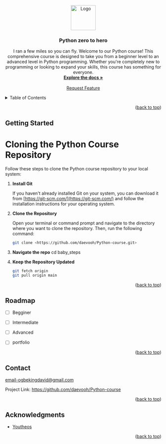 
<!-- Improved compatibility of back to top link: See: https://github.com/othneildrew/Best-README-Template/pull/73 -->
<a name="readme-top"></a>

<!-- PROJECT LOGO -->
<br />
<div align="center">
  <a href="https://github.com/daevooh/Python-course">
    <img src="images/logo.png" alt="Logo" width="80" height="80">
  </a>

<h3 align="center">Python zero to hero </h3>
  <p align="center">
   I ran a few miles so you can fly.
   Welcome to our Python course! This comprehensive course is designed to take you from a beginner level to an advanced level in Python programming. Whether you're completely new to programming or looking to expand your skills, this course has something for everyone.
    <br />
    <a href="https://github.com/daevooh/Python-course"><strong>Explore the docs »</strong></a>
    <br />
    <br />
    <a href="https://github.com/daevooh/Python-course/issues">Request Feature</a>
  </p>
</div>



<!-- TABLE OF CONTENTS -->
<details>
  <summary>Table of Contents</summary>
## How to Interact with the Course

To work with this course, follow these steps:

1. **Install Git on Your PC**
   - Download Git from [https://git-scm.com/](https://git-scm.com/) and follow the installation instructions for your operating system.

2. **Clone the Repository**
   - Open your terminal or command prompt and run the following command:
   navigate to desired directory then:
     ```bash
     git clone https://github.com/daevooh/Python-course.git
     ```

3. **Pull Recent Updates**
   - Keep your repository up-to-date by running:
     ```bash
     git pull origin main                                                                                                                                                                                                                                                                                                                                                                                                                                                                                                                                                                                                                                                                                                                                                                              
     ```

4. **Submit Assignments**
   - Push your completed assignments to the repository using:
     ```bash
     git push origin main
     ```

## Beginner Level

1. **Introduction to Python**
   - Overview of Python
   - Setting up Python environment

2. **Basic Syntax and Data Types**
   - Variables and data types
   - Basic operators
   - Strings and string manipulation
   - Lists, tuples, and dictionaries

3. **Control Flow and Loops**
   - Conditional statements (if, elif, else)
   - Loops (for, while)
   - Control flow exercises

4. **Functions and Modules**
   - Defining functions
   - Function arguments and return values
   - Working with modules and packages

5. **File Handling**
   - Reading from and writing to files
   - Handling exceptions and errors

### Beginner Projects

- **Simple Calculator**
- **To-Do List Application**
- **Basic Web Scraper**

---

## Intermediate Level

1. **Object-Oriented Programming**
   - Classes and objects
   - Inheritance and polymorphism
   - Encapsulation and abstraction

2. **Error Handling and Exceptions**
   - Try-except blocks
   - Raising exceptions
   - Handling specific exceptions

3. **Working with Libraries and Packages**
   - Installing and importing packages
   - Using external libraries in projects

4. **Web Development with Flask/Django**
   - Introduction to web frameworks
   - Building web applications with Flask or Django
   - Handling HTTP requests and responses

5. **Data Analysis with Pandas and NumPy**
   - Introduction to data analysis
   - Data manipulation with Pandas
   - Numerical computing with NumPy

### Intermediate Projects

- **Weather Forecast App**
- **E-commerce Website**
- **Data Visualization Dashboard**

---

## Advanced Level

1. **Machine Learning and AI Concepts**
   - Introduction to machine learning
   - Supervised vs. unsupervised learning
   - Model evaluation and validation

2. **Deep Learning with TensorFlow/Keras**
   - Introduction to neural networks
   - Building deep learning models with TensorFlow/Keras
   - Training and evaluating models

3. **Building APIs with Django Rest Framework**
   - Introduction to RESTful APIs
   - Creating APIs with Django Rest Framework
   - Consuming APIs in applications

4. **Creating GUI Applications**
   - Introduction to GUI programming
   - Building desktop applications with Tkinter or PyQt

5. **Deploying Python Applications to the Cloud**
   - Overview of cloud platforms
   - Deploying Python applications to platforms like Heroku or AWS

### Advanced Projects

- **Sentiment Analysis Tool**
- **Image Recognition System**
- **Real-time Chatbot**

</details>


<p align="right">(<a href="#readme-top">back to top</a>)</p>



<!-- GETTING STARTED -->
## Getting Started

# Cloning the Python Course Repository

Follow these steps to clone the Python course repository to your local system:

1. **Install Git**

   If you haven't already installed Git on your system, you can download it from [https://git-scm.com/](https://git-scm.com/) and follow the installation instructions for your operating system.

2. **Clone the Repository**

   Open your terminal or command prompt and navigate to the directory where you want to clone the repository. Then, run the following command:

   ```bash
   git clone <https://github.com/daevooh/Python-course.git>
3. **Navigate the repo**
    cd baby_steps
   
5. **Keep the Repository Updated**
   ```bash
   git fetch origin
   git pull origin main

   
<p align="right">(<a href="#readme-top">back to top</a>)</p>



<!-- ROADMAP -->
## Roadmap

- [ ] Begginer
- [ ] Intermediate
- [ ] Advanced
- [ ] portfolio



<p align="right">(<a href="#readme-top">back to top</a>)</p>






<!-- CONTACT -->
## Contact

 email-ogbekingdavid@gmail.com

Project Link: https://github.com/daevooh/Python-course

<p align="right">(<a href="#readme-top">back to top</a>)</p>



<!-- ACKNOWLEDGMENTS -->
## Acknowledgments

* [Youtheos]()


<p align="right">(<a href="#readme-top">back to top</a>)</p>



